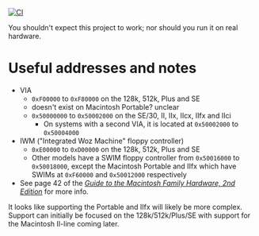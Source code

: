 [![CI](https://github.com/AnnikaCodes/mac68k/actions/workflows/CI.yml/badge.svg?branch=main)](https://github.com/AnnikaCodes/mac68k/actions/workflows/CI.yml)

You shouldn't expect this project to work; nor should you run it on real hardware.

# Useful addresses and notes
- VIA
    - `0xF00000` to `0xF80000` on the 128k, 512k, Plus and SE
    - doesn't exist on Macintosh Portable? unclear
    - `0x50000000` to `0x50002000` on the SE/30, II, IIx, IIcx, IIfx and IIci
        - On systems with a second VIA, it is located at `0x50002000` to `0x50004000`
- IWM ("Integrated Woz Machine" floppy controller)
    - `0xE00000` to `0xD00000` on the 128k, 512k, Plus and SE
    - Other models have a SWIM floppy controller from `0x50016000` to `0x50018000`, except the Macintosh Portable and IIfx which have SWIMs at `0xF60000` and `0x50012000` respectively
- See page 42 of the *[Guide to the Macintosh Family Hardware, 2nd Edition](https://archive.org/details/apple-guide-macintosh-family-hardware)* for more info.

It looks like supporting the Portable and IIfx will likely be more complex. Support can initially be focused on the 128k/512k/Plus/SE with support for the Macintosh II-line coming later.
